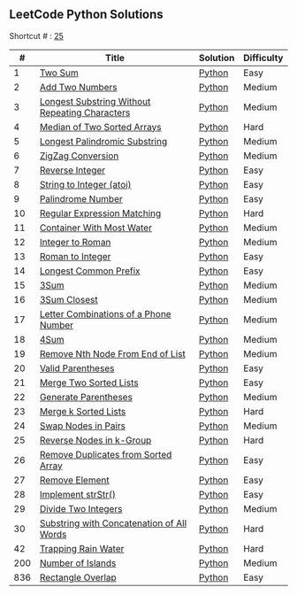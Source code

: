 
## LeetCode Python Solutions

Shortcut # : [25](#Reverse-Nodes-in-k-Group) 


| # | Title | Solution | Difficulty |
|---| ----- | -------- | ---------- |
|1|[Two Sum](https://leetcode.com/problems/two-sum/)| [Python](./Algorithm/Python/0001_Two_Sum.py)|Easy|
|2|[Add Two Numbers](https://leetcode.com/problems/add-two-numbers/)| [Python](./Algorithm/Python/0002_Add_Two_Numbers.py)|Medium|
|3|[Longest Substring Without Repeating Characters](https://leetcode.com/problems/longest-substring-without-repeating-characters/)| [Python](./Algorithm/Python/0003_Longest_Substring_Without_Repreating_Characters.py)|Medium|
|4|[Median of Two Sorted Arrays](https://leetcode.com/problems/median-of-two-sorted-arrays/)| [Python](./Algorithm/Python/0004_Median_of_Two_Sorted_Arrays.py)|Hard|
|5|[Longest Palindromic Substring](https://leetcode.com/problems/longest-palindromic-substring/)| [Python](./Algorithm/Python/0005_Longest_Palindromic_Substring.py)|Medium|
|6|[ZigZag Conversion](https://leetcode.com/problems/zigzag-conversion/)| [Python](./Algorithm/Python/0006_ZigZag_Conversion.py)|Medium|
|7|[Reverse Integer](https://leetcode.com/problems/reverse-integer/)| [Python](./Algorithm/Python/0007_Reverse_Integer.py)|Easy|
|8|[String to Integer (atoi)](https://leetcode.com/problems/string-to-integer-atoi/)| [Python](./Algorithm/Python/0008_String_to_Integer_(atoi).py)|Easy|
|9|[Palindrome Number](https://leetcode.com/problems/palindrome-number/)| [Python](./Algorithm/Python/0009_Palindrome_Number.py)|Easy|
|10|[Regular Expression Matching](https://leetcode.com/problems/regular-expression-matching/)| [Python](./Algorithm/Python/0010_Regular_Expression_Matching.py)|Hard|
|11|[Container With Most Water](https://leetcode.com/problems/container-with-most-water/)| [Python](./Algorithm/Python/0011_Container_With_Most_Water.py)|Medium|
|12|[Integer to Roman](https://leetcode.com/problems/integer-to-roman/)| [Python](./Algorithm/Python/0012_Integer_to_Roman.py)|Medium|
|13|[Roman to Integer](https://leetcode.com/problems/roman-to-integer/)| [Python](./Algorithm/Python/0013_Roman_to_Integer.py)|Easy|
|14|[Longest Common Prefix](https://leetcode.com/problems/longest-common-prefix/)| [Python](./Algorithm/Python/0014_Longest_Common_Prefix.py)|Easy|
|15|[3Sum](https://leetcode.com/problems/3sum/)| [Python](./Algorithm/Python/0015_3_Sum.py)|Medium|
|16|[3Sum Closest](https://leetcode.com/problems/3sum-closest/)| [Python](./Algorithm/Python/0016_3Sum_Closest.py)|Medium|
|17|[Letter Combinations of a Phone Number](https://leetcode.com/problems/letter-combinations-of-a-phone-number/)| [Python](./Algorithm/Python/0017_Letter_Combinations_of_a_Phone_Number.py)|Medium|
|18|[4Sum](https://leetcode.com/problems/4sum/)| [Python](./Algorithm/Python/0018_4Sum.py)|Medium|
|19|[Remove Nth Node From End of List](https://leetcode.com/problems/remove-nth-node-from-end-of-list/)| [Python](./Algorithm/Python/0019_Remove_Nth_Node_From_End_of_List.py)|Medium|
|20|[Valid Parentheses](https://leetcode.com/problems/valid-parentheses/)| [Python](./Algorithm/Python/0020_Valid_Parentheses.py)|Easy|
|21|[Merge Two Sorted Lists](https://leetcode.com/problems/merge-two-sorted-lists/)| [Python](./Algorithm/Python/0021_Merge_Two_Sorted_Lists.py)|Easy|
|22|[Generate Parentheses](https://leetcode.com/problems/generate-parentheses/)| [Python](./Algorithm/Python/0022_Generate_Parentheses.py)|Medium|
|23|[Merge k Sorted Lists](https://leetcode.com/problems/merge-k-sorted-lists/)| [Python](./Algorithm/Python/0023_Merge_k_Sorted_Lists.py)|Hard|
|24|[Swap Nodes in Pairs](https://leetcode.com/problems/swap-nodes-in-pairs/)| [Python](./Algorithm/Python/0024_Swap_Nodes_in_Pairs.py)|Medium|
|25|[Reverse Nodes in k-Group](https://leetcode.com/problems/reverse-nodes-in-k-group/)| [Python](./Algorithm/Python/0025_Reverse_Nodes_in_K-Group.py)|Hard|
|26|[Remove Duplicates from Sorted Array](https://leetcode.com/problems/remove-duplicates-from-sorted-array/)| [Python](./Algorithm/Python/0026_Remove_Duplicates_from_Sorted_Array.py)|Easy|
|27|[Remove Element](https://leetcode.com/problems/remove-element/)| [Python](./Algorithm/Python/0027_Remove_Element.py)|Easy|
|28|[Implement strStr()](https://leetcode.com/problems/implement-strstr/)| [Python](./algorithms/cpp/strStr/strSt)|Easy|
|29|[Divide Two Integers](https://leetcode.com/problems/divide-two-integers/)| [Python](./algorithms/cpp/divideTwoInt/divideTwoInt.)|Medium|
|30|[Substring with Concatenation of All Words](https://leetcode.com/problems/substring-with-concatenation-of-all-words/)| [Python](./algorithms/cpp/substringWithConcatenationOfAllWords/substringWithConcatenationOfAllWords)|Hard|
|42|[Trapping Rain Water](https://leetcode.com/problems/trapping-rain-water/)| [Python](./Algorithm/Python/0042_Trapping_Rain_Water.py)|Hard|
|200|[Number of Islands](https://leetcode.com/problems/number-of-islands/)| [Python](./Algorithm/Python/0200_Number_of_Islands.py)|Medium|
|836|[Rectangle Overlap](https://leetcode.com/problems/rectangle-overlap/)| [Python](./Algorithm/Python/0836_Rectangle_Overlap.py)|Easy|





















